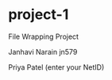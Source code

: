 # project-1
File Wrapping Project

Janhavi Narain      jn579

Priya Patel         (enter your NetID)
